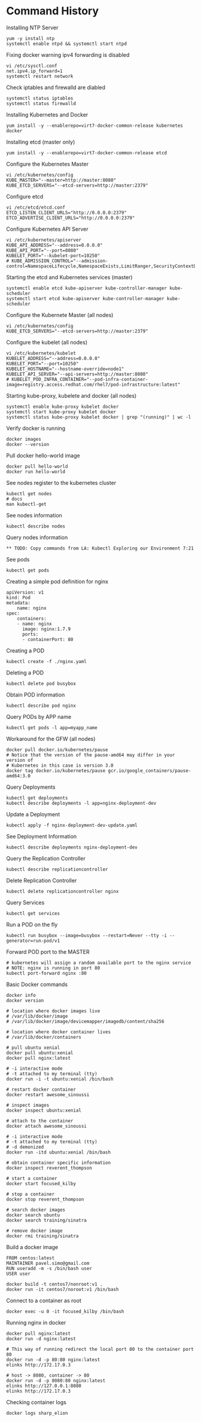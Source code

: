 
Command History
===============

Installing NTP Server

    yum -y install ntp
    systemctl enable ntpd && systemctl start ntpd

Fixing docker warning ipv4 forwarding is disabled

    vi /etc/sysctl.conf
    net.ipv4.ip_forward=1
    systemctl restart network

Check iptables and firewalld are diabled

    systemctl status iptables
    systemctl status firewalld

Installing Kubernetes and Docker

    yum install -y --enablerepo=virt7-docker-common-release kubernetes docker

Installing etcd (master only)

    yum install -y --enablerepo=virt7-docker-common-release etcd

Configure the Kubernetes Master

    vi /etc/kubernetes/config
    KUBE_MASTER="--master=http://master:8080"   
    KUBE_ETCD_SERVERS="--etcd-servers=http://master:2379" 

Configure etcd

    vi /etc/etcd/etcd.conf
    ETCD_LISTEN_CLIENT_URLS="http://0.0.0.0:2379"
    ETCD_ADVERTISE_CLIENT_URLS="http://0.0.0.0:2379"

Configure Kubernetes API Server

    vi /etc/kubernetes/apiserver
    KUBE_API_ADDRESS="--address=0.0.0.0"
    KUBE_API_PORT="--port=8080"
    KUBELET_PORT="--kubelet-port=10250"
    # KUBE_ADMISSION_CONTROL="--admission-control=NamespaceLifecycle,NamespaceExists,LimitRanger,SecurityContextDeny,ServiceAccount,ResourceQuota"

Starting the etcd and Kubernetes services (master)

    systemctl enable etcd kube-apiserver kube-controller-manager kube-scheduler
    systemctl start etcd kube-apiserver kube-controller-manager kube-scheduler

Configure the Kubernete Master (all nodes)

    vi /etc/kubernetes/config
    KUBE_ETCD_SERVERS="--etcd-servers=http://master:2379"

Configure the kubelet (all nodes)

    vi /etc/kubernetes/kubelet
    KUBELET_ADDRESS="--address=0.0.0.0"
    KUBELET_PORT="--port=10250"
    KUBELET_HOSTNAME="--hostname-override=node1"
    KUBELET_API_SERVER="--api-servers=http://master:8080"
    # KUBELET_POD_INFRA_CONTAINER="--pod-infra-container-image=registry.access.redhat.com/rhel7/pod-infrastructure:latest"

Starting kube-proxy, kubelete and docker (all nodes)

    systemctl enable kube-proxy kubelet docker
    systemctl start kube-proxy kubelet docker
    systemctl status kube-proxy kubelet docker | grep "(running)" | wc -l

Verify docker is running

    docker images
    docker --version

Pull docker hello-world image

    docker pull hello-world
    docker run hello-world

See nodes register to the kubernetes cluster

    kubectl get nodes
    # docs
    man kubectl-get

See nodes information

    kubectl describe nodes

Query nodes information

    ** TODO: Copy commands from LA: Kubectl Exploring our Environment 7:21

See pods

    kubectl get pods

Creating a simple pod definition for nginx

    apiVersion: v1
    kind: Pod
    metadata: 
        name: nginx
    spec:
        containers:
        - name: nginx
          image: nginx:1.7.9
          ports:
          - containerPort: 80

Creating a POD

    kubectl create -f ./nginx.yaml

Deleting a POD

    kubectl delete pod busybox

Obtain POD information

    kubectl describe pod nginx

Query PODs by APP name

    kubectl get pods -l app=myapp_name

Workaround for the GFW (all nodes)

    docker pull docker.io/kubernetes/pause
    # Notice that the version of the pause-amd64 may differ in your version of
    # Kubernetes in this case is version 3.0
    docker tag docker.io/kubernetes/pause gcr.io/google_containers/pause-amd64:3.0

Query Deployments

    kubectl get deployments
    kubectl describe deployments -l app=nginx-deployment-dev

Update a Deployment

    kubectl apply -f nginx-deployment-dev-update.yaml

See Deployment Information

    kubectl describe deployments nginx-deployment-dev

Query the Replication Controller

    kubectl describe replicationcontroller

Delete Replication Controller

    kubectl delete replicationcontroller nginx

Query Services

    kubectl get services

Run a POD on the fly

    kubectl run busybox --image=busybox --restart=Never --tty -i --generator=run-pod/v1

Forward POD port to the MASTER

    # kubernetes will assign a random available port to the nginx service
    # NOTE: nginx is running in port 80
    kubectl port-forward nginx :80 

Basic Docker commands

    docker info
    docker version
    
    # location where docker images live
    # /var/lib/docker/image
    # /var/lib/docker/image/devicemapper/imagedb/content/sha256

    # location where docker container lives
    # /var/lib/docker/containers

    # pull ubuntu xenial
    docker pull ubuntu:xenial
    docker pull nginx:latest

    # -i interactive mode
    # -t attached to my terminal (tty)
    docker run -i -t ubuntu:xenial /bin/bash

    # restart docker container
    docker restart awesome_sinoussi

    # inspect images
    docker inspect ubuntu:xenial

    # attach to the container
    docker attach awesome_sinoussi

    # -i interactive mode
    # -t attached to my terminal (tty)
    # -d demonized
    docker run -itd ubuntu:xenial /bin/bash

    # obtain container specific information
    docker inspect reverent_thompson

    # start a container
    docker start focused_kilby

    # stop a container
    docker stop reverent_thompson

    # search docker images
    docker search ubuntu
    docker search training/sinatra

    # remove docker image
    docker rmi training/sinatra
    
Build a docker image

    FROM centos:latest
    MAINTAINER pavel.simo@gmail.com
    RUN useradd -m -s /bin/bash user
    USER user

    docker build -t centos7/nonroot:v1 .
    docker run -it centos7/noroot:v1 /bin/bash

Connect to a container as root

    docker exec -u 0 -it focused_kilby /bin/bash

Running nginx in docker

    docker pull nginx:latest
    docker run -d nginx:latest

    # This way of running redirect the local port 80 to the container port 80
    docker run -d -p 80:80 nginx:latest
    elinks http://172.17.0.3
    
    # host -> 8080, container -> 80
    docker run -d -p 8080:80 nginx:latest
    elinks http://127.0.0.1:8080
    elinks http://172.17.0.3


Checking container logs

    docker logs sharp_elion

